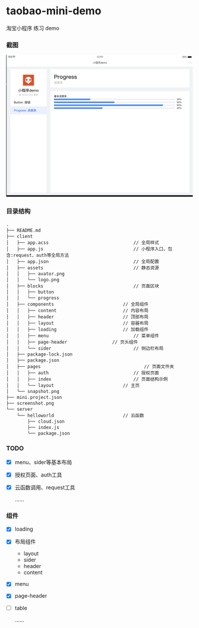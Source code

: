 # taobao-mini-demo

淘宝小程序 练习 demo

### 截图

![screenshot](./screenshot.png)

### 目录结构

```
.
├── README.md									
├── client				
│   ├── app.acss								// 全局样式
│   ├── app.js									// 小程序入口，包含:request、auth等全局方法
│   ├── app.json								// 全局配置
│   ├── assets									// 静态资源
│   │   ├── avator.png
│   │   └── logo.png
│   ├── blocks									// 页面区块
│   │   ├── button
│   │   └── progress
│   ├── components							// 全局组件
│   │   ├── content							// 内容布局
│   │   ├── header							// 顶部布局
│   │   ├── layout							// 容器布局
│   │   ├── loading							// 加载组件
│   │   ├── menu								// 菜单组件
│   │   ├── page-header					// 页头组件
│   │   └── sider								// 侧边栏布局
│   ├── package-lock.json
│   ├── package.json
│   ├── pages										// 页面文件夹  
│   │   ├── auth								// 授权页面
│   │   ├── index								// 页面结构示例
│   │   └── layout							// 主页
│   └── snapshot.png
├── mini.project.json
├── screenshot.png
└── server
    └── helloworld							// 云函数
        ├── cloud.json
        ├── index.js
        └── package.json
```



### TODO

- [x] menu、sider等基本布局

- [x] 授权页面、auth工具

- [x] 云函数调用、request工具

  …...

### 组件

- [x] loading

- [x] 布局组件

  - layout 
  - sider
  - header
  - content

- [x] menu

- [x] page-header

- [ ] table

  …...